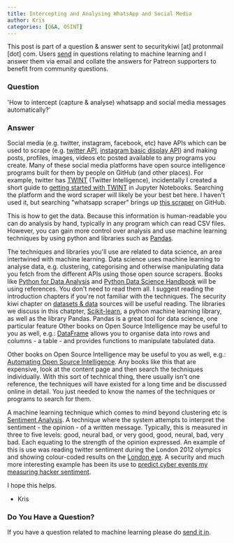 ```yaml
---
title: Intercepting and Analysing WhatsApp and Social Media
author: Kris
categories: [Q&A, OSINT]
---
```


This post is part of a question & answer sent to securitykiwi [at] protonmail [dot] com. Users <a href="/contact" target="_blank">send</a> in questions relating to machine learning and I answer them via email and collate the answers for Patreon supporters to benefit from community questions. 

### Question

'How to intercept (capture & analyse) whatsapp and social media messages automatically?'

### Answer

Social media (e.g. twitter, instagram, facebook, etc) have APIs which can be used to scrape (e.g. <a href="https://developer.twitter.com/en/docs/twitter-api" target="_blank">twitter API</a>, <a href="https://developers.facebook.com/docs/instagram-basic-display-api" target="_blank">instagram basic display API</a>) and making posts, profiles, images, videos etc posted available to any programs you create. Many of these social media platforms have open source intelligence programs built for them by people on GitHub (and other places). For example, twitter has <a href="https://github.com/twintproject/twint" target="_blank">TWINT</a> (Twitter Intelligence), incidentally I created a short guide to <a href="https://github.com/krisbolton/twint-in-jupyter" target="_blank">getting started with TWINT</a> in Jupyter Notebooks. Searching the platform and the word scraper will likely be your best bet here. I haven't used it, but searching "whatsapp scraper" brings up <a href="https://github.com/JMGama/WhatsApp-Scraping" target="_blank">this scraper</a> on GitHub.

This is how to get the data. Because this information is human-readable you can do analysis by hand, typically in any program which can read CSV files. However, you can gain more control over analysis and use machine learning techniques by using python and libraries such as <a href="https://pandas.pydata.org/" target="_blank">Pandas</a>.

The techniques and libraries you'll use are related to data science, an area intertwined with machine learning. Data science uses machine learning to analyse data, e.g. clustering, categorising and otherwise manipulating data you fetch from the different APIs using those open source scrapers. Books like <a href="https://bedford-computing.co.uk/learning/wp-content/uploads/2015/10/Python-for-Data-Analysis.pdf" target="_blank">Python for Data Analysis</a> and <a href="https://jakevdp.github.io/PythonDataScienceHandbook/" target="_blank">Python Data Science Handbook</a> will be using references. You don't need to read them all. I suggest reading the introduction chapters if you're not familiar with the techniques. The security kiwi chapter on <a href="https://security.kiwi/docs/considering-data/" target="_blank">datasets & data</a> sources will be useful reading. The libraries we discuss in this chatpter, <a href="https://scikit-learn.org/stable/" target="_blank">Scikit-learn</a>, a python machine learning library, as well as the library Pandas. Pandas is a great tool for data science, one particular feature 
Other books on Open Source Intelligence may be useful to you as well, e.g.: <a href="https://pandas.pydata.org/pandas-docs/stable/reference/api/pandas.DataFrame.html" target="_blank">DataFrame</a> allows you to organise data into rows and columns - a table - and provides functions to manipulate tabulated data.

Other books on Open Source Intelligence may be useful to you as well, e.g.: <a href="https://www.elsevier.com/books/automating-open-source-intelligence/layton/978-0-12-802916-9" target="_blank">Automating Open Source Intelligence</a>. Any books like this that are expensive, look at the content page and then search the techniques individually. With this sort of technical thing, there usually isn't one reference, the techniques will have existed for a long time and be discussed online in detail. You just needed to know the names of the techniques or programs to search for them.

A machine learning technique which comes to mind beyond clustering etc is <a href="https://en.wikipedia.org/wiki/Sentiment_analysis" target="_blank">Sentiment Analysis</a>. A technique where the system attempts to interpret the sentiment - the opinion - of a written message. Typically, this is measured in three to five levels: good, neural bad, or very good, good, neural, bad, very bad. Each equating to the strength of the opinion expressed. An example of this is use was reading twitter sentiment during the London 2012 olympics and showing colour-coded results on the <a href="http://sentistrength.wlv.ac.uk" target="_blank">London eye</a>. A security and much more interesting example has been its use to <a href="https://arxiv.org/abs/1804.05276" target="_blank">predict cyber events my measuring hacker sentiment</a>.

I hope this helps.

- Kris

### Do You Have a Question?

If you have a question related to machine learning please do <a href="/contact">send it in</a>.
